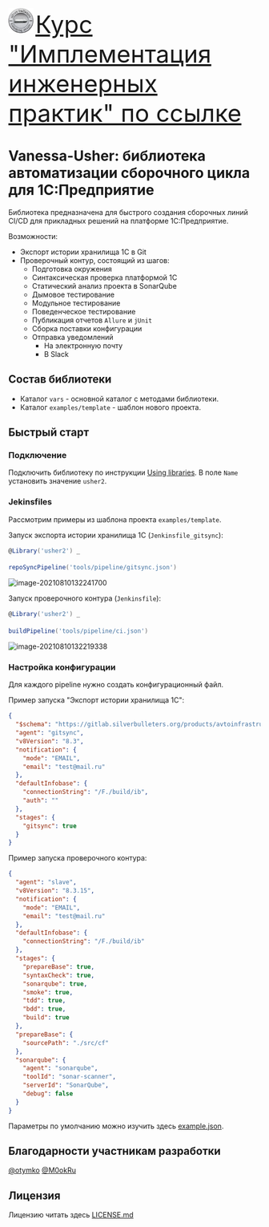 <img src="resources/images/logo_270x270.png" alt="drawing" width="50"/> <font size="8"> [Курс "Имплементация инженерных практик" по ссылке](https://silverbulleters.org/implementacia) </font>

# Vanessa-Usher: библиотека автоматизации сборочного цикла для 1С:Предприятие

Библиотека предназначена для быстрого создания сборочных линий CI/CD для прикладных решений на платформе 1С:Предприятие.

Возможности:
* Экспорт истории хранилища 1С в Git
* Проверочный контур, состоящий из шагов:
  * Подготовка окружения
  * Синтаксическая проверка платформой 1С
  * Статический анализ проекта в SonarQube
  * Дымовое тестирование
  * Модульное тестирование
  * Поведенческое тестирование
  * Публикация отчетов `Allure` и `jUnit`
  * Сборка поставки конфигурации
  * Отправка уведомлений
    * На электронную почту
    * В Slack

## Состав библиотеки
* Каталог `vars` - основной каталог с методами библиотеки.
* Каталог `examples/template` - шаблон нового проекта.

## Быстрый старт

### Подключение

Подключить библиотеку по инструкции [Using libraries](https://jenkins.io/doc/book/pipeline/shared-libraries/#using-libraries).
В поле `Name` установить значение `usher2`.

### Jekinsfiles

Рассмотрим примеры из шаблона проекта `examples/template`.

Запуск экспорта истории хранилища 1С (`Jenkinsfile_gitsync`):

```groovy
@Library('usher2') _

repoSyncPipeline('tools/pipeline/gitsync.json')
```

![image-20210810132241700](/resources/images/pipe_gitsync.png)

Запуск проверочного контура (`Jenkinsfile`):

```groovy
@Library('usher2') _

buildPipeline('tools/pipeline/ci.json')
```

![image-20210810132219338](/resources/images/pipe_ci.png)

### Настройка конфигурации

Для каждого pipeline нужно создать конфигурационный файл. 

Пример запуска "Экспорт истории хранилища 1С":
```json
{
  "$schema": "https://gitlab.silverbulleters.org/products/avtoinfrastruktura/vanessa-usher2/-/raw/develop/resources/schema.json",
  "agent": "gitsync",
  "v8Version": "8.3",
  "notification": {
    "mode": "EMAIL",
    "email": "test@mail.ru"
  },
  "defaultInfobase": {
    "connectionString": "/F./build/ib",
    "auth": ""
  },
  "stages": {
    "gitsync": true
  }
}
```

Пример запуска проверочного контура:
```json
{
  "agent": "slave",
  "v8Version": "8.3.15",
  "notification": {
    "mode": "EMAIL",
    "email": "test@mail.ru"
  },
  "defaultInfobase": {
    "connectionString": "/F./build/ib"
  },
  "stages": {
    "prepareBase": true,
    "syntaxCheck": true,
    "sonarqube": true,
    "smoke": true,
    "tdd": true,
    "bdd": true,
    "build": true
  },
  "prepareBase": {
    "sourcePath": "./src/cf"
  },
  "sonarqube": {
    "agent": "sonarqube",
    "toolId": "sonar-scanner",
    "serverId": "SonarQube",
    "debug": false
  }
}
```

Параметры по умолчанию можно изучить здесь [example.json](resources/example.json).

## Благодарности участникам разработки
[@otymko](https://github.com/otymko)
[@M0okRu](https://github.com/M0okRu) 

## Лицензия

Лицензию читать здесь [LICENSE.md](LICENSE.md)
